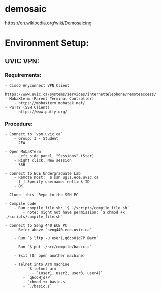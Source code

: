 # demosaic

https://en.wikipedia.org/wiki/Demosaicing

# Environment Setup:

## UVIC VPN:
### Requirements:
    - Cisco Anyconnect VPN Client
        - https://www.uvic.ca/systems/services/internettelephone/remoteaccess/
    - MobaXterm (Parent Terminal Controller)
        - https://mobaxterm.mobatek.net/
    - PuTTY (SSH Client)
        - https://www.putty.org/
    
### Procedure:
    - Connect to `vpn.uvic.ca`
        - Group: 3 - Student
        - 2FA 

    - Open MobaXTerm
        - Left side panel, "Sessions" (Star)
        - Right click, New session
        - SSH

    - Connect to ECE Undergraduate Lab
        - Remote host: `$ ssh ugls.ece.uvic.ca`
        - [ ] Specify username: netlink ID
        - OK

    - Clone `this` Repo to the SSH PC
    
    - Compile code
        - Run compile_file.sh: `$ ./scripts/compile_file.sh`
            - note: might not have permission: `$ chmod +x ./scripts/compile_file.sh`

    - Connect to Seng 440 ECE PC
        - Refer above `seng440.ece.uvic.ca`

        - Run `$ lftp -u user1,q6coHjd7P @arm`

        - Run `$ put ./src/compile/basic.s`

        - Exit (Or open another machine)
    
        - Telnet into Arm machine
            - `$ telnet arm`
                - `(user1, user2, user3, user4)`
            - `q6coHjd7P`
            - `chmod +x basic.s`
            - `./basic.s`





